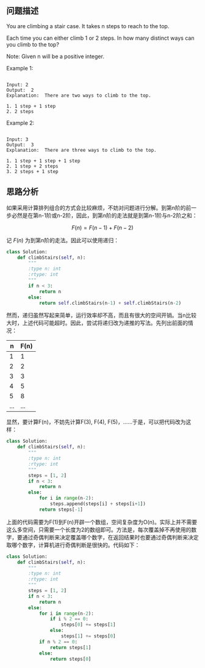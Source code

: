 ## 问题描述

You are climbing a stair case. It takes n steps to reach to the top.

Each time you can either climb 1 or 2 steps. In how many distinct ways can you climb to the top?

Note: Given n will be a positive integer.

Example 1:

```

Input: 2
Output:  2
Explanation:  There are two ways to climb to the top.

1. 1 step + 1 step
2. 2 steps

```

Example 2:

```

Input: 3
Output:  3
Explanation:  There are three ways to climb to the top.

1. 1 step + 1 step + 1 step
2. 1 step + 2 steps
3. 2 steps + 1 step
```

## 思路分析

如果采用计算排列组合的方式会比较麻烦，不妨对问题进行分解。到第n阶的前一步必然是在第n-1阶或n-2阶，因此，到第n阶的走法就是到第n-1阶与n-2阶之和：

$$ F(n) = F(n-1) + F(n-2) $$

记 $F(n)$ 为到第n阶的走法。因此可以使用递归：

``` Python
class Solution:
    def climbStairs(self, n):
        """
        :type n: int
        :rtype: int
        """
        if n < 3:
            return n
        else:
            return self.climbStairs(n-1) + self.climbStairs(n-2)
```

然而，递归虽然写起来简单，运行效率却不高，而且有很大的空间开销。当n比较大时，上述代码可能超时。因此，尝试将递归改为递推的写法。先列出前面的情况：

|n|F(n)|
|---|---|
|1|1|
|2|2|
|3|3|
|4|5|
|5|8|
|...|...|

显然，要计算F(n)，不妨先计算F(3), F(4), F(5)，……于是，可以把代码改为这样：

``` Python
class Solution:
    def climbStairs(self, n):
        """
        :type n: int
        :rtype: int
        """
        steps = [1, 2]
        if n < 3:
            return n
        else:
            for i in range(n-2):
                steps.append(steps[i] + steps[i+1])
            return steps[-1]
```

上面的代码需要为F(1)到F(n)开辟一个数组，空间复杂度为O(n)。实际上并不需要这么多空间，只需要一个长度为2的数组即可。方法是，每次覆盖掉不再使用的数字，要通过奇偶判断来决定覆盖哪个数字，在返回结果时也要通过奇偶判断来决定取哪个数字，计算机进行奇偶判断是很快的。代码如下：

``` Python
class Solution:
    def climbStairs(self, n):
        """
        :type n: int
        :rtype: int
        """
        steps = [1, 2]
        if n < 3:
            return n
        else:
            for i in range(n-2):
                if i % 2 == 0:
                    steps[0] += steps[1]
                else:
                    steps[1] += steps[0]
            if n % 2 == 0:
                return steps[1]
            else:
                return steps[0]
```

